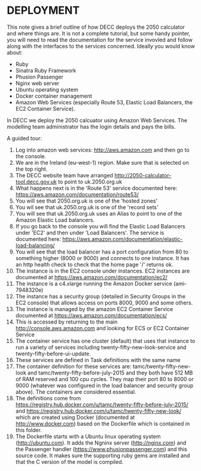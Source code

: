 # DEPLOYMENT

This note gives a brief outline of how DECC deploys the 2050 calculator and where things are. It is not a complete tutorial, but some handy pointer, you will need to read the documentation for the service invovled and follow along with the interfaces to the services concerned. Ideally you would know about:

* Ruby
* Sinatra Ruby Framework
* Phusion Passenger
* Nginx web server
* Ubuntu operating system
* Docker container management
* Amazon Web Services (especially Route 53, Elastic Load Balancers, the EC2 Container Service).

In DECC we deploy the 2050 calcuator using Amazon Web Services. The modelling team administrator has the login details and pays the bills.

A guided tour:

1. Log into amazon web services: http://aws.amazon.com and then go to the console.
2. We are in the Ireland (eu-west-1) region. Make sure that is selected on the top right.
3. The DECC website team have arranged http://2050-calculator-tool.decc.gov.uk to point to uk.2050.org.uk
4. What happens next is in the 'Route 53' service documented here: https://aws.amazon.com/documentation/route53/
5. You will see that 2050.org.uk is one of the 'hosted zones'
6. You wil see that uk.2050.org.uk is one of the 'record sets'
7. You will see that uk.2050.org.uk uses an Alias to point to one of the Amazon Elastic Load balancers.
8. If you go back to the console you will find the Elastic Load Balancers under 'EC2' and then under 'Load Balancers'. The service is documented here: https://aws.amazon.com/documentation/elastic-load-balancing/
9. You will see that the load balancer has a port configuration from 80 to something higher (8000 or 9000) and connects to one instance. It has an http health check to check that the home page '/' returns ok.
10. The instance is in the EC2 console under instances. EC2 instances are documented at https://aws.amazon.com/documentation/ec2/
11. The instance is a c4.xlarge running the Amazon Docker service (ami-7948320e) 
12. The instance has a security group (detailed in Security Groups in the EC2 console) that allows access on ports 8000, 9000 and some others.
13. The instance is managed by the amazon EC2 Container Service documented at https://aws.amazon.com/documentation/ecs/
14. This is accessed by returning to the main http://console.aws.amazon.com and looking for ECS or EC2 Container Service
15. The container service has one cluster (default) that uses that instance to run a variety of services including twenty-fifty-new-look-service and twenty-fifty-before-ui-update.
16. These services are defined in Task definitions with the same name
17. The container definition for these services are: tamc/twenty-fifty-new-look and tamc/twenty-fifty-before-july-2015 and they both have 512 MB of RAM reserved and 100 cpu cycles. They map their port 80 to 8000 or 9000 (whatever was configured in the load balancer and security group above). The containers are considered essential.
18. The definitions come from https://registry.hub.docker.com/u/tamc/twenty-fifty-before-july-2015/ and https://registry.hub.docker.com/u/tamc/twenty-fifty-new-look/ which are created using Docker (documented at http://www.docker.com) based on the Dockerfile which is contained in this folder.
19. The Dockerfile starts with a Ubuntu linux operating system (http://ubuntu.com). It adds the Ngninx server (http://nginx.com) and the Passenger handler (https://www.phusionpassenger.com) and this source code. It makes sure the supporting ruby gems are installed and that the C version of the model is compiled.





